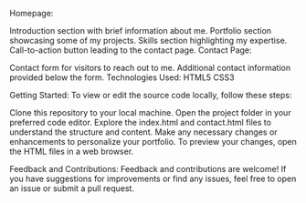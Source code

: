 Homepage:

Introduction section with brief information about me.
Portfolio section showcasing some of my projects.
Skills section highlighting my expertise.
Call-to-action button leading to the contact page.
Contact Page:

Contact form for visitors to reach out to me.
Additional contact information provided below the form.
Technologies Used:
HTML5
CSS3

Getting Started:
To view or edit the source code locally, follow these steps:

Clone this repository to your local machine.
Open the project folder in your preferred code editor.
Explore the index.html and contact.html files to understand the structure and content.
Make any necessary changes or enhancements to personalize your portfolio.
To preview your changes, open the HTML files in a web browser.

Feedback and Contributions:
Feedback and contributions are welcome! If you have suggestions for improvements or find any issues, feel free to open an issue or submit a pull request.

